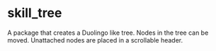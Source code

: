 # skill_tree

A package that creates a Duolingo like tree. Nodes in the tree can be moved. Unattached nodes are placed in a scrollable header.